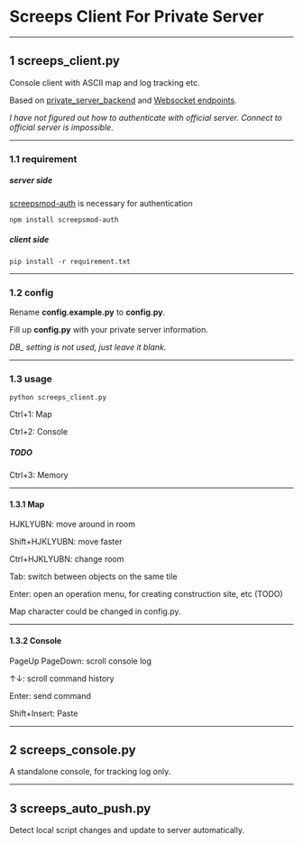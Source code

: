 
# Screeps Client For Private Server

---

## 1 screeps_client.py

Console client with ASCII map and log tracking etc.

Based on [private_server_backend](https://github.com/screeps/backend-local/tree/master/lib/game)
and [Websocket endpoints](https://github.com/screepers/node-screeps-api/blob/master/docs/Websocket_endpoints.md).

_I have not figured out how to authenticate with official server.
Connect to official server is impossible._

---

### 1.1 requirement

##### server side

[screepsmod-auth](https://github.com/ScreepsMods/screepsmod-auth)
is necessary for authentication

    npm install screepsmod-auth

##### client side

    pip install -r requirement.txt

---

### 1.2 config

Rename **config.example.py** to **config.py**.

Fill up **config.py** with your private server information. 

_DB\_ setting is not used, just leave it blank._

---

### 1.3 usage

    python screeps_client.py

Ctrl+1: Map

Ctrl+2: Console

##### TODO

Ctrl+3: Memory

---

#### 1.3.1 Map

HJKLYUBN: move around in room

Shift+HJKLYUBN: move faster

Ctrl+HJKLYUBN: change room

Tab: switch between objects on the same tile

Enter: open an operation menu, for creating construction site, etc (TODO)

Map character could be changed in config.py.

---

#### 1.3.2 Console

PageUp PageDown: scroll console log

↑↓: scroll command history

Enter: send command

Shift+Insert: Paste

---

## 2 screeps_console.py

A standalone console, for tracking log only.

---

## 3 screeps_auto_push.py

Detect local script changes and update to server automatically. 

